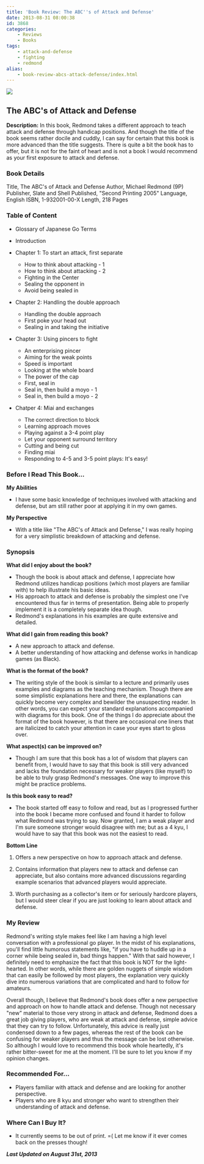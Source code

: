 ```yaml
---
title: 'Book Review: The ABC''s of Attack and Defense'
date: 2013-08-31 08:00:38
id: 3868
categories:
    - Reviews
    - Books
tags:
    - attack-and-defense
    - fighting
    - redmond
alias:
    - book-review-abcs-attack-defense/index.html
---
```


![](/images/2013/08/abcattackanddefensecover.jpg)

## The ABC's of Attack and Defense

**Description:** In this book, Redmond takes a different approach to teach attack and defense through handicap positions. And though the title of the book seems rather docile and cuddly, I can say for certain that this book is more advanced than the title suggests. There is quite a bit the book has to offer, but it is not for the faint of heart and is not a book I would recommend as your first exposure to attack and defense.

<!--more-->

### Book Details

Title, The ABC's of Attack and Defense
Author, Michael Redmond (9P)
Publisher, Slate and Shell
Published, "Second Printing 2005"
Language, English
ISBN, 1-932001-00-X
Length, 218 Pages

### Table of Content

*   Glossary of Japanese Go Terms
*   Introduction
*   Chapter 1: To start an attack, first separate

    *   How to think about attacking - 1
    *   How to think about attacking - 2
    *   Fighting in the Center
    *   Sealing the opponent in
    *   Avoid being sealed in

*   Chapter 2: Handling the double approach

    *   Handling the double approach
    *   First poke your head out
    *   Sealing in and taking the initiative

*   Chapter 3: Using pincers to fight

    *   An enterprising pincer
    *   Aiming for the weak points
    *   Speed is important
    *   Looking at the whole board
    *   The power of the cap
    *   First, seal in
    *   Seal in, then build a moyo - 1
    *   Seal in, then build a moyo - 2

*   Chatper 4: Miai and exchanges

    *   The correct direction to block
    *   Learning approach moves
    *   Playing against a 3-4 point play
    *   Let your opponent surround territory
    *   Cutting and being cut
    *   Finding miai
    *   Responding to 4-5 and 3-5 point plays: It's easy!

### Before I Read This Book...

**My Abilities**

*   I have some basic knowledge of techniques involved with attacking and defense, but am still rather poor at applying it in my own games.

**My Perspective**

*   With a title like "The ABC's of Attack and Defense," I was really hoping for a very simplistic breakdown of attacking and defense.

### Synopsis

**What did I enjoy about the book?**

*   Though the book is about attack and defense, I appreciate how Redmond utilizes handicap positions (which most players are familiar with) to help illustrate his basic ideas.
*   His approach to attack and defense is probably the simplest one I've encountered thus far in terms of presentation. Being able to properly implement it is a completely separate idea though.
*   Redmond's explanations in his examples are quite extensive and detailed.

**What did I gain from reading this book?**

*   A new approach to attack and defense.
*   A better understanding of how attacking and defense works in handicap games (as Black).

**What is the format of the book?**

*   The writing style of the book is similar to a lecture and primarily uses examples and diagrams as the teaching mechanism. Though there are some simplistic explanations here and there, the explanations can quickly become very complex and bewilder the unsuspecting reader. In other words, you can expect your standard explanations accompanied with diagrams for this book. One of the things I do appreciate about the format of the book however, is that there are occasional one liners that are italicized to catch your attention in case your eyes start to gloss over.

**What aspect(s) can be improved on?**

*   Though I am sure that this book has a lot of wisdom that players can benefit from, I would have to say that this book is still very advanced and lacks the foundation necessary for weaker players (like myself) to be able to truly grasp Redmond's messages. One way to improve this might be practice problems.

**Is this book easy to read?**

*   The book started off easy to follow and read, but as I progressed further into the book I became more confused and found it harder to follow what Redmond was trying to say. Now granted, I am a weak player and I'm sure someone stronger would disagree with me; but as a 4 kyu, I would have to say that this book was not the easiest to read.

**Bottom Line**

1.  Offers a new perspective on how to approach attack and defense.

2.  Contains information that players new to attack and defense can appreciate, but also contains more advanced discussions regarding example scenarios that advanced players would appreciate.

3.  Worth purchasing as a collector's item or for seriously hardcore players, but I would steer clear if you are just looking to learn about attack and defense.

### My Review

Redmond's writing style makes feel like I am having a high level conversation with a professional go player. In the midst of his explanations, you'll find little humorous statements like, "if you have to huddle up in a corner while being sealed in, bad things happen." With that said however, I definitely need to emphasize the fact that this book is NOT for the light-hearted. In other words, while there are golden nuggets of simple wisdom that can easily be followed by most players, the explanation very quickly dive into numerous variations that are complicated and hard to follow for amateurs.

Overall though, I believe that Redmond's book does offer a new perspective and approach on how to handle attack and defense. Though not necessary "new" material to those very strong in attack and defense, Redmond does a great job giving players, who are weak at attack and defense, simple advice that they can try to follow. Unfortunately, this advice is really just condensed down to a few pages, whereas the rest of the book can be confusing for weaker players and thus the message can be lost otherwise. So although I would love to recommend this book whole heartedly, it's rather bitter-sweet for me at the moment. I'll be sure to let you know if my opinion changes.

### Recommended For...

*   Players familiar with attack and defense and are looking for another perspective.
*   Players who are 8 kyu and stronger who want to strengthen their understanding of attack and defense.

### Where Can I Buy It?

*   It currently seems to be out of print. =( Let me know if it ever comes back on the presses though!

_**Last Updated on August 31st, 2013**_
